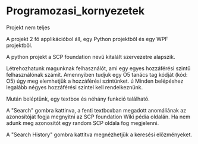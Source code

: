 # Programozasi_kornyezetek
Projekt nem teljes

A projekt 2 fő applikációbol áll, egy Python projektből és egy WPF projektből.

A python projekt a SCP foundation nevű kitalált szervezetre alapszik. 

Létrehozhatunk magunknak felhasználót, ami egy egyes hozzáférési szintű felhasználónak számít. 
Amennyiben tudjuk egy O5 tanács tag kódját (kód: O5) úgy meg elemhetjük a hozzáférési szintünket. ú
Minden belépéshez legalább négyes hozzáférési szintel kell rendelkeznünk.

Mután beléptünk, egy textbox és néhány funkció található. 

A "Search" gombra kattinva, a fenti textboxban megadott anomáliának az azonosítóját fogja megnyitni az SCP foundation Wiki pédia oldalán.
Ha nem adunk meg azonosítót egy random SCP oldala fog megjelenni.

A "Search History" gombra kattitva megnézhetjük a keresési előzményeket.



